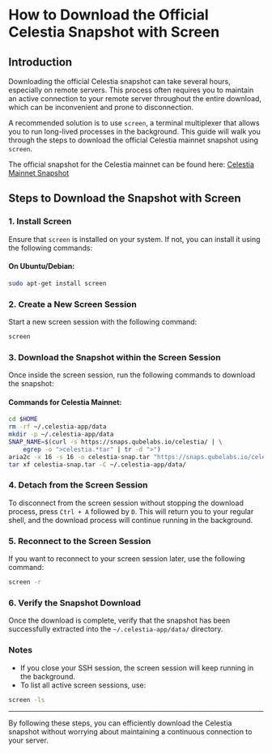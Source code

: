 # How to Download the Official Celestia Snapshot with Screen

## Introduction
Downloading the official Celestia snapshot can take several hours, especially on remote servers. This process often requires you to maintain an active connection to your remote server throughout the entire download, which can be inconvenient and prone to disconnection. 

A recommended solution is to use `screen`, a terminal multiplexer that allows you to run long-lived processes in the background. This guide will walk you through the steps to download the official Celestia mainnet snapshot using `screen`.

The official snapshot for the Celestia mainnet can be found here: [Celestia Mainnet Snapshot](https://docs.celestia.org/how-to-guides/consensus-node#option-3-quick-sync)

## Steps to Download the Snapshot with Screen

### 1. Install Screen
Ensure that `screen` is installed on your system. If not, you can install it using the following commands:

#### On Ubuntu/Debian:
```bash
sudo apt-get install screen
```

### 2. Create a New Screen Session
Start a new screen session with the following command:
```bash
screen
```

### 3. Download the Snapshot within the Screen Session
Once inside the screen session, run the following commands to download the snapshot:

#### Commands for Celestia Mainnet:
```bash
cd $HOME
rm -rf ~/.celestia-app/data
mkdir -p ~/.celestia-app/data
SNAP_NAME=$(curl -s https://snaps.qubelabs.io/celestia/ | \
    egrep -o ">celestia.*tar" | tr -d ">")
aria2c -x 16 -s 16 -o celestia-snap.tar "https://snaps.qubelabs.io/celestia/${SNAP_NAME}"
tar xf celestia-snap.tar -C ~/.celestia-app/data/
```

### 4. Detach from the Screen Session
To disconnect from the screen session without stopping the download process, press `Ctrl + A` followed by `D`. This will return you to your regular shell, and the download process will continue running in the background.

### 5. Reconnect to the Screen Session
If you want to reconnect to your screen session later, use the following command:
```bash
screen -r
```

### 6. Verify the Snapshot Download
Once the download is complete, verify that the snapshot has been successfully extracted into the `~/.celestia-app/data/` directory.

### Notes
- If you close your SSH session, the screen session will keep running in the background.
- To list all active screen sessions, use:
```bash
screen -ls
```

---
By following these steps, you can efficiently download the Celestia snapshot without worrying about maintaining a continuous connection to your server.
